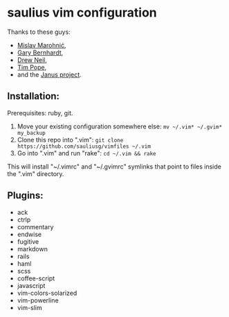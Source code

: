 saulius vim configuration
=========================

Thanks to these guys:

* [Mislav Marohnić](http://mislav.uniqpath.com),
* [Gary Bernhardt](http://destroyallsoftware.com),
* [Drew Neil](http://vimcasts.org),
* [Tim Pope](http://tbaggery.com),
* and the [Janus project](https://github.com/carlhuda/janus).

## Installation:

Prerequisites: ruby, git.

1. Move your existing configuration somewhere else:
   `mv ~/.vim* ~/.gvim* my_backup`
2. Clone this repo into ".vim":
   `git clone https://github.com/sauliusg/vimfiles ~/.vim`
3. Go into ".vim" and run "rake":
   `cd ~/.vim && rake`

This will install "~/.vimrc" and "~/.gvimrc" symlinks that point to
files inside the ".vim" directory.

## Plugins:

* ack
* ctrlp
* commentary
* endwise
* fugitive
* markdown
* rails
* haml
* scss
* coffee-script
* javascript
* vim-colors-solarized
* vim-powerline
* vim-slim
